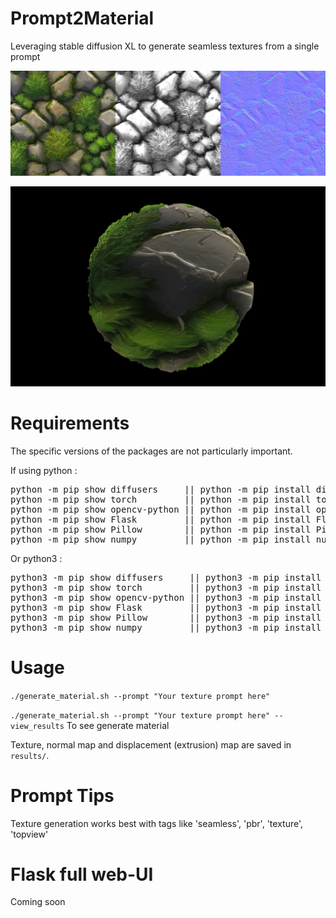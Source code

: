 # Prompt2Material
Leveraging stable diffusion XL to generate seamless textures from a single prompt

![Preview](examples/preview.png)

![Preview](examples/mat.png)

# Requirements

The specific versions of the packages are not particularly important.

If using python :

<pre>python -m pip show diffusers     || python -m pip install diffusers
python -m pip show torch         || python -m pip install torch
python -m pip show opencv-python || python -m pip install opencv-python
python -m pip show Flask         || python -m pip install Flask
python -m pip show Pillow        || python -m pip install Pillow
python -m pip show numpy         || python -m pip install numpy
</pre>

Or python3 : 

<pre>python3 -m pip show diffusers     || python3 -m pip install diffusers
python3 -m pip show torch         || python3 -m pip install torch
python3 -m pip show opencv-python || python3 -m pip install opencv-python
python3 -m pip show Flask         || python3 -m pip install Flask
python3 -m pip show Pillow        || python3 -m pip install Pillow
python3 -m pip show numpy         || python3 -m pip install numpy</pre>

# Usage
 ``./generate_material.sh --prompt "Your texture prompt here"``

  ``./generate_material.sh --prompt "Your texture prompt here" --view_results`` To see generate material

  Texture, normal map and displacement (extrusion) map are saved in ``results/``.
  
# Prompt Tips
Texture generation works best with tags like 'seamless', 'pbr', 'texture', 'topview'

# Flask full web-UI
Coming soon
